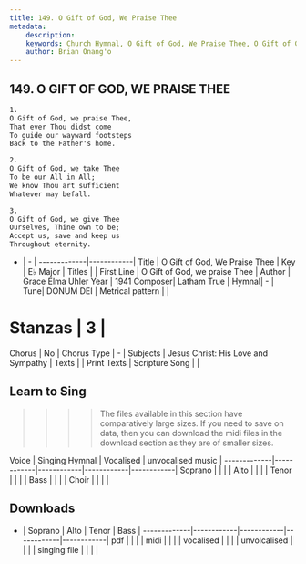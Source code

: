 ```yaml
---
title: 149. O Gift of God, We Praise Thee
metadata:
    description: 
    keywords: Church Hymnal, O Gift of God, We Praise Thee, O Gift of God, we praise Thee, 
    author: Brian Onang'o
---
```



## 149. O GIFT OF GOD, WE PRAISE THEE

```txt
1.
O Gift of God, we praise Thee, 
That ever Thou didst come 
To guide our wayward footsteps 
Back to the Father's home. 

2.
O Gift of God, we take Thee 
To be our All in All; 
We know Thou art sufficient 
Whatever may befall. 

3.
O Gift of God, we give Thee 
Ourselves, Thine own to be; 
Accept us, save and keep us 
Throughout eternity.

```

- |   -  |
-------------|------------|
Title | O Gift of God, We Praise Thee |
Key | E♭ Major |
Titles |  |
First Line | O Gift of God, we praise Thee |
Author | Grace Elma Uhler
Year | 1941
Composer| Latham True |
Hymnal|  - |
Tune| DONUM DEI |
Metrical pattern | |
# Stanzas | 3 |
Chorus | No |
Chorus Type | - |
Subjects | Jesus Christ: His Love and Sympathy |
Texts |  |
Print Texts | 
Scripture Song |  |
  
## Learn to Sing

>>>> The files available in this section have comparatively large sizes. If you need to save on data, then you can download the midi files in the download section as they are of smaller sizes.

Voice |  Singing Hymnal | Vocalised | unvocalised music |
-------------|------------|------------|------------|------------|
Soprano | | | |
Alto | | | |
Tenor | | | |
Bass | | | |
Choir | | | |

## Downloads

- |  Soprano | Alto | Tenor | Bass |
-------------|------------|------------|------------|------------|
pdf | | | |
midi | | | |
vocalised | | | |
unvolcalised | | | |
singing file | | | |
  